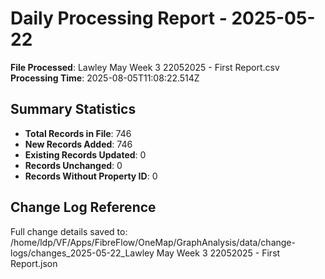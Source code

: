 # Daily Processing Report - 2025-05-22

**File Processed**: Lawley May Week 3 22052025 - First Report.csv
**Processing Time**: 2025-08-05T11:08:22.514Z

## Summary Statistics

- **Total Records in File**: 746
- **New Records Added**: 746
- **Existing Records Updated**: 0
- **Records Unchanged**: 0
- **Records Without Property ID**: 0


## Change Log Reference

Full change details saved to: /home/ldp/VF/Apps/FibreFlow/OneMap/GraphAnalysis/data/change-logs/changes_2025-05-22_Lawley May Week 3 22052025 - First Report.json

